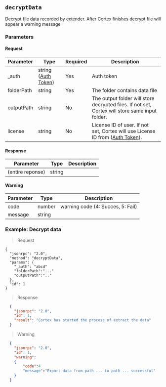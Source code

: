 ## `decryptData`

<div class="fullwidth">

Decrypt file data recorded by extender. After Cortex finishes decrypt file will appear a warning message  

### Parameters

#### Request

Parameter | Type   | Required | Description
--------- | ----   | ---------| -----------
_auth     | string ([Auth Token](#auth-token)) | Yes | Auth token
folderPath| string | Yes | The folder contains data file
outputPath| string | No  | The output folder will store decrypted files. If not set, Cortex will store same input folder.
license   | string | No  | License ID of user. If not set, Cortex will use License ID from ([Auth Token](#auth-token)).

#### Response

Parameter | Type   | Description
--------- | ----   | -----------
(entire reponse) | string |

#### Warning

Parameter | Type   | Description
--------- | ----   | -----------
code 	  | number | warning code (4: Succes, 5: Fail)
message   | string | 

</div>

### Example: Decrypt data

> Request

```json--raw
{
  "jsonrpc": "2.0",
  "method": "decryptData",
  "params": {
    "_auth": "abcd"
    "folderPath":"..."
    "outputPath":".."
  },
  "id": 1
}
```

> Response

```json
  {
    "jsonrpc": "2.0",
    "id": 1,
    "result": "Cortex has started the process of extract the data"
  }
```

> Warning

```json
  {
    "jsonrpc": "2.0",
    "id": 1,
    "warning": 
    {
    	"code":4
    	"message":"Export data from path ... to path ... successful"
    }
  }
```